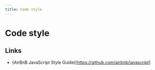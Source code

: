 ```yaml
---
title: Code style
---
```


# Code style

## Links

- (AirBnB JavaScript Style Guide)[https://github.com/airbnb/javascript]
